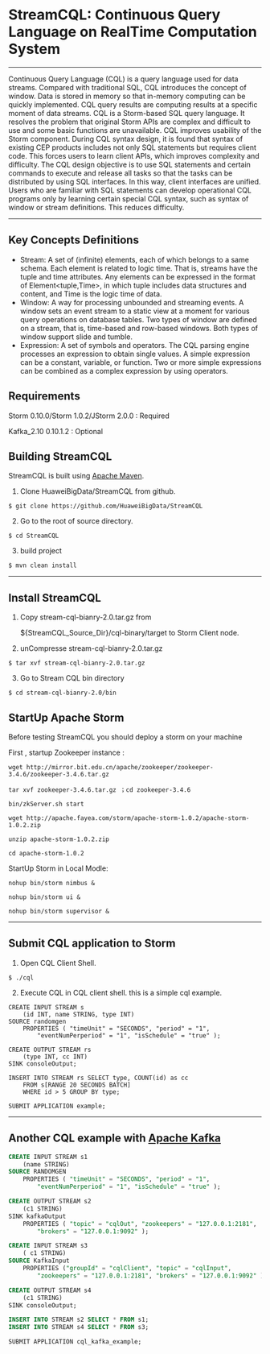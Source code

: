# StreamCQL: Continuous Query Language on RealTime Computation System

------

Continuous Query Language (CQL) is a query language used for data streams. Compared with traditional SQL, CQL introduces the concept of window. Data is stored in memory so that in-memory computing can be quickly implemented. CQL query results are computing results at a specific moment of data streams.
CQL is a Storm-based SQL query language. It resolves the problem that original Storm APIs are complex and difficult to use and some basic functions are unavailable. CQL improves usability of the Storm component. 
During CQL syntax design, it is found that syntax of existing CEP products includes not only SQL statements but requires client code. This forces users to learn client APIs, which improves complexity and difficulty. 
The CQL design objective is to use SQL statements and certain commands to execute and release all tasks so that the tasks can be distributed by using SQL interfaces. In this way, client interfaces are unified. Users who are familiar with SQL statements can develop operational CQL programs only by learning certain special CQL syntax, such as syntax of window or stream definitions. This reduces difficulty. 

------
## Key Concepts Definitions

 - Stream: A set of (infinite) elements, each of which belongs to a same schema. Each element is related to logic time. That is, streams have the tuple and time attributes. Any elements can be expressed in the format of Element<tuple,Time>, in which tuple includes data structures and content, and Time is the logic time of data.
 - Window: A way for processing unbounded and streaming events. A window sets an event stream to a static view at a moment for various query operations on database tables. Two types of window are defined on a stream, that is, time-based and row-based windows. Both types of window support slide and tumble. 
 - Expression: A set of symbols and operators. The CQL parsing engine processes an expression to obtain single values. A simple expression can be a constant, variable, or function. Two or more simple expressions can be combined as a complex expression by using operators.

## Requirements

Storm 0.10.0/Storm 1.0.2/JStorm 2.0.0 : Required

Kafka_2.10 0.10.1.2 : Optional

## Building StreamCQL
StreamCQL is built using [Apache Maven](http://maven.apache.org/).

 1. Clone HuaweiBigData/StreamCQL from github.
```shell
$ git clone https://github.com/HuaweiBigData/StreamCQL
```

 2. Go to the root of source directory.
```shell
$ cd StreamCQL
```

 3. build project
```shell
$ mvn clean install
```
------
## Install StreamCQL
 1. Copy stream-cql-bianry-2.0.tar.gz from

    ${StreamCQL_Source_Dir}/cql-binary/target to Storm Client node.
    
 2. unCompresse stream-cql-bianry-2.0.tar.gz
```shell
$ tar xvf stream-cql-bianry-2.0.tar.gz
```

 3. Go to Stream CQL bin directory
```shell
$ cd stream-cql-bianry-2.0/bin
```

## StartUp Apache Storm 
Before testing StreamCQL you should deploy a storm on your machine 

First , startup Zookeeper instance :

```
wget http://mirror.bit.edu.cn/apache/zookeeper/zookeeper-3.4.6/zookeeper-3.4.6.tar.gz

tar xvf zookeeper-3.4.6.tar.gz ；cd zookeeper-3.4.6

bin/zkServer.sh start

```

```
wget http://apache.fayea.com/storm/apache-storm-1.0.2/apache-storm-1.0.2.zip

unzip apache-storm-1.0.2.zip

cd apache-storm-1.0.2
```
StartUp Storm in Local Modle:

```
nohup bin/storm nimbus &

nohup bin/storm ui &

nohup bin/storm supervisor &
```
------

## Submit CQL application to Storm
 1. Open CQL Client Shell.
```shell
$ ./cql
```
 2. Execute CQL in CQL client shell.
this is a simple cql example.

```
CREATE INPUT STREAM s
    (id INT, name STRING, type INT)
SOURCE randomgen
    PROPERTIES ( "timeUnit" = "SECONDS", "period" = "1",
        "eventNumPerperiod" = "1", "isSchedule" = "true" );

CREATE OUTPUT STREAM rs
    (type INT, cc INT)
SINK consoleOutput;

INSERT INTO STREAM rs SELECT type, COUNT(id) as cc
    FROM s[RANGE 20 SECONDS BATCH]
    WHERE id > 5 GROUP BY type;

SUBMIT APPLICATION example;    
```

------

## Another CQL example with [Apache Kafka](http://kafka.apache.org/)

```sql
CREATE INPUT STREAM s1
    (name STRING)
SOURCE RANDOMGEN
    PROPERTIES ( "timeUnit" = "SECONDS", "period" = "1",
        "eventNumPerperiod" = "1", "isSchedule" = "true" );

CREATE OUTPUT STREAM s2 
    (c1 STRING)
SINK kafkaOutput
    PROPERTIES ( "topic" = "cqlOut", "zookeepers" = "127.0.0.1:2181",
        "brokers" = "127.0.0.1:9092" );

CREATE INPUT STREAM s3
    ( c1 STRING)
SOURCE KafkaInput
    PROPERTIES ("groupId" = "cqlClient", "topic" = "cqlInput",
        "zookeepers" = "127.0.0.1:2181", "brokers" = "127.0.0.1:9092" );

CREATE OUTPUT STREAM s4
    (c1 STRING)
SINK consoleOutput;

INSERT INTO STREAM s2 SELECT * FROM s1;
INSERT INTO STREAM s4 SELECT * FROM s3;

SUBMIT APPLICATION cql_kafka_example;
```
